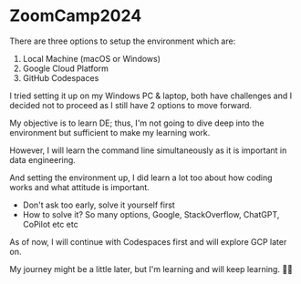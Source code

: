 # ZoomCamp2024

There are three options to setup the environment which are:

1. Local Machine (macOS or Windows)
2. Google Cloud Platform
3. GitHub Codespaces

I tried setting it up on my Windows PC & laptop, both have challenges and I decided not to proceed as I still have 2 options to move forward.

My objective is to learn DE; thus, I'm not going to dive deep into the environment but sufficient to make my learning work.

However, I will learn the command line simultaneously as it is important in data engineering.

And setting the environment up, I did learn a lot too about how coding works and what attitude is important.

- Don't ask too early, solve it yourself first
- How to solve it? So many options, Google, StackOverflow, ChatGPT, CoPilot etc etc

As of now, I will continue with Codespaces first and will explore GCP later on.

My journey might be a little later, but I'm learning and will keep learning. 💪🏽